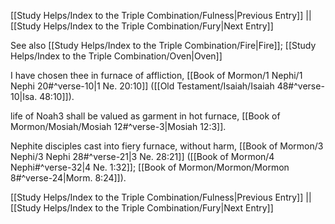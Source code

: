 [[Study Helps/Index to the Triple Combination/Fulness|Previous Entry]]  ||  [[Study Helps/Index to the Triple Combination/Fury|Next Entry]]

 See also [[Study Helps/Index to the Triple Combination/Fire|Fire]]; [[Study Helps/Index to the Triple Combination/Oven|Oven]]

 I have chosen thee in furnace of affliction, [[Book of Mormon/1 Nephi/1 Nephi 20#^verse-10|1 Ne. 20:10]] ([[Old Testament/Isaiah/Isaiah 48#^verse-10|Isa. 48:10]]).

 life of Noah3 shall be valued as garment in hot furnace, [[Book of Mormon/Mosiah/Mosiah 12#^verse-3|Mosiah 12:3]].

 Nephite disciples cast into fiery furnace, without harm, [[Book of Mormon/3 Nephi/3 Nephi 28#^verse-21|3 Ne. 28:21]] ([[Book of Mormon/4 Nephi#^verse-32|4 Ne. 1:32]]; [[Book of Mormon/Mormon/Mormon 8#^verse-24|Morm. 8:24]]).

[[Study Helps/Index to the Triple Combination/Fulness|Previous Entry]]  ||  [[Study Helps/Index to the Triple Combination/Fury|Next Entry]]